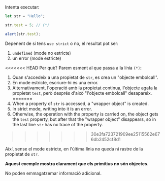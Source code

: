 
Intenta executar:

```js run
let str = "Hello";

str.test = 5; // (*)

alert(str.test);
```

Depenent de si tens `use strict` o no, el resultat pot ser:

1. `undefined` (mode no estricte)
2. un error (mode estricte)

<<<<<<< HEAD
Per què? Parem esment al que passa a la línia `(*)`:

1. Quan s'accedeix a una propietat de `str`, es crea un "objecte embolcall".
2. En mode estricte, escriure-hi és una error.
3. Alternativament, l'operació amb la propietat continua, l'objecte agafa la propietat `test`, però després d'això "l'objecte embolcall" desapareix.
=======
1. When a property of `str` is accessed, a "wrapper object" is created.
2. In strict mode, writing into it is an error.
3. Otherwise, the operation with the property is carried on, the object gets the `test` property, but after that the "wrapper object" disappears, so in the last line `str` has no trace of the property.
>>>>>>> 30e3fa723721909ee25115562e676db2452cf8d1

Així, sense el mode estricte, en l'última línia no queda ni rastre de la propietat de  `str`. 

**Aquest exemple mostra clarament que els primitius no són objectes.** 

No poden emmagatzemar informació adicional. 